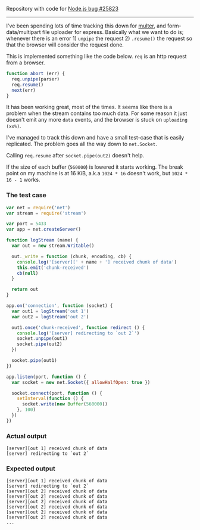Repository with code for [Node.js bug #25823](https://github.com/joyent/node/issues/25823)

-----

I've been spending lots of time tracking this down for [multer](https://github.com/expressjs/multer), and form-data/multipart file uploader for express. Basically what we want to do is; whenever there is an error 1) `unpipe` the request 2) `.resume()` the request so that the browser will consider the request done.

This is implemented something like the code below. `req` is an http request from a browser.

```javascript
function abort (err) {
  req.unpipe(parser)
  req.resume()
  next(err)
}
```

It has been working great, most of the times. It seems like there is a problem when the stream contains too much data. For some reason it just doesn't emit any more `data` events, and the browser is stuck on `uploading (xx%)`.

I've managed to track this down and have a small test-case that is easily replicated. The problem goes all the way down to `net.Socket`.

Calling `req.resume` after `socket.pipe(out2)` doesn't help.

If the size of each buffer (`560000`) is lowered it starts working. The break point on my machine is at 16 KiB, a.k.a `1024 * 16` doesn't work, but `1024 * 16 - 1` works.

### The test case

```javascript
var net = require('net')
var stream = require('stream')

var port = 5433
var app = net.createServer()

function logStream (name) {
  var out = new stream.Writable()

  out._write = function (chunk, encoding, cb) {
    console.log('[server][' + name + '] received chunk of data')
    this.emit('chunk-received')
    cb(null)
  }

  return out
}

app.on('connection', function (socket) {
  var out1 = logStream('out 1')
  var out2 = logStream('out 2')

  out1.once('chunk-received', function redirect () {
    console.log('[server] redirecting to `out 2`')
    socket.unpipe(out1)
    socket.pipe(out2)
  })

  socket.pipe(out1)
})

app.listen(port, function () {
  var socket = new net.Socket({ allowHalfOpen: true })

  socket.connect(port, function () {
    setInterval(function () {
      socket.write(new Buffer(560000))
    }, 100)
  })
})
```

### Actual output

```text
[server][out 1] received chunk of data
[server] redirecting to `out 2`
```

### Expected output

```text
[server][out 1] received chunk of data
[server] redirecting to `out 2`
[server][out 2] received chunk of data
[server][out 2] received chunk of data
[server][out 2] received chunk of data
[server][out 2] received chunk of data
[server][out 2] received chunk of data
[server][out 2] received chunk of data
...
```
